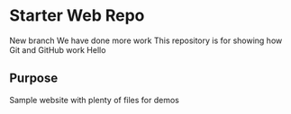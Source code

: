 # Starter Web Repo
New branch
We have done more work
This repository is for showing how Git and GitHub work
Hello
## Purpose

Sample website with plenty of files for demos
